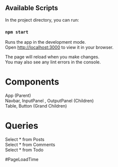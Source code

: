 ## Available Scripts

In the project directory, you can run:

### `npm start`

Runs the app in the development mode.\
Open [http://localhost:3000](http://localhost:3000) to view it in your browser.

The page will reload when you make changes.\
You may also see any lint errors in the console.

<h1>Components</h1>
App (Parent) <br>
Navbar, InputPanel , OutputPanel (Children) <br>
Table, Button (Grand Children)

<h1>Queries</h1>
Select * from Posts <br>
Select * from Comments <br>
Select * from Todo

#PageLoadTime
